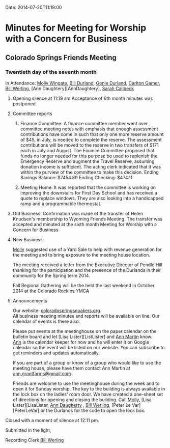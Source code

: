 Date: 2014-07-20T11:19:00

[AnnDaugherty]: /Friends/AnnDaugherty
[AnnGrantMartin]: /Friends/AnnGrantMartin
[BillWerling]: /Friends/BillWerling
[BillDurland]: /Friends/BillDurland
[CarltonGamer]: /Friends/CarltonGamer
[GenieDurland]: /Friends/GenieDurland
[LisaLister]: /Friends/LisaLister
[MollyWingate]: /Friends/MollyWingate
[SarahCallbeck]: /Friends/SarahCallbeck

# Minutes for Meeting for Worship with a Concern for Business
## Colorado Springs Friends Meeting
### Twentieth day of the seventh month

In Attendance: [Molly Wingate][MollyWingate], [Bill Durland][BillDurland], [Genie Durland][GenieDurland], 
[Carlton Gamer][CarltonGamer], [Bill Werling][BillWerling], [Ann Daughtery][AnnDaughtery], 
[Sarah Callbeck][SarahCallbeck]

1.  Opening silence at 11:19 am 
    Acceptance of 6th month minutes was postponed.

2.  Committee reports

    1.  Finance Committee: A finance committee member went over committee meeting 
        notes with emphasis that enough assessment contributions have come in such 
        that only one more reserve amount of $45, in July, is needed to complete 
        the reserve.  The assessment contributions will be moved to the reserve 
        in two transfers of $171 each in July and August.  The Finance Committee 
        proposed that funds no longer needed for this purpose be used to replenish 
        the Emergency Reserve and augment the Travel Reserve, assuming donation 
        income is sufficient.  The acting clerk indicated that it was within the 
        purview of the committee to make this decision. Ending Savings Balance: 
        $7454.89    Ending Checking: $474.11

    2.  Meeting Home: It was reported that the committee is working on improving 
        the downstairs for First Day School and has received a quote to replace 
        windows.  They are also looking into a handicapped ramp and a programmable 
        thermostat.

3.  Old Business: Confirmation was made of the transfer of Helen Knudsen's membership 
    to Wyoming Friends Meeting. The transfer was accepted and minuted at the sixth 
    month Meeting for Worship with a Concern for Business

4.  New Business:

    [Molly][MollyWingate] suggested use of a Yard Sale to help with revenue 
    generation for the meeting and to bring exposure to the meeting house location. 

    The meeting received a letter from the Executive Director of Pendle Hill 
    thanking for the participation and the presence of the Durlands in their 
    community for the Spring term 2014.

    Fall Regional Gathering will be the held the last weekend in October 2014 
    at the Colorado Rockies YMCA 

5.  Announcements

    Our website: [coloradospringsquakers.org](http://www.coloradospringsquakers.org).  
    All business meeting minutes and reports will be available on line.  Our 
    calendar of events is there also.  

    Please put events at the meetinghouse on the paper calendar on the bulletin 
    board and let [Lisa Lister][ListLister] and [Ann Martin][AnnGrantMartin] know.  
    [Ann][AnnGrantMartin] is the calendar keeper for now and he will enter it on 
    Google calendar so the event will be listed on our website.  You can subscribe 
    to get reminders and updates automatically.  

    If you are part of a group or know of a group who would like to use the meeting 
    house, please have them contact Ann Martin at ann.grantfarms@gmail.com . 
    
    Friends are welcome to use the meetinghouse during the week and to open it for 
    Sunday worship. The key to the building is always available in the lock box 
    on the ladies' room door.  We have created a one-sheet set of directions for 
    opening and closing the building.  Call [Molly][MollyWingate], [Lisa Lister][LisaLister, 
    [Ann Daugherty][AnnDaugherty] , [Bill Werling][BillWerling], [Peter Le Var][PeterLeVar] or 
    the Durlands for the code to open the lock box.

Closed with a moment of silence at 12:11 pm. 

Submitted in the light,

Recording Clerk [Bill Werling][BillWerling]


